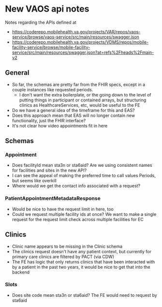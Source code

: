 # New VAOS api notes

Notes regarding the APIs defined at
- https://coderepo.mobilehealth.va.gov/projects/VAR/repos/vaos-service/browse/vaos-service/src/main/resources/swagger.json
- https://coderepo.mobilehealth.va.gov/projects/VDMS/repos/mobile-facility-service/browse/mobile-facility-service/src/main/resources/swagger.json?at=refs%2Fheads%2Fmain-v2

## General

- So far, the schemas are pretty far from the FHIR specs, except in a couple instances like requested periods.
   - I don't want the extra boilerplate, or the going down to the level of putting things in participant or contained arrays, but structuring clinics as HealthcareServices, etc, would be useful to the FE
- Do we have a general idea of the timeframe for this and EAS?
- Does this approach mean that EAS will no longer contain new functionality, just the FHIR interface?
- It's not clear how video appointments fit in here

## Schemas

### Appointment

- Does facilityId mean sta3n or sta6aid? Are we using consistent names for facilities and sites in the new API?
- I can see the appeal of making the preferred time to call values Periods, but seems like overkill
- Where would we get the contact info associated with a request?

### PatientAppointmentMetadataResponse

- Would be nice to have the request limit in here, too
- Could we request multiple facility ids at once? We want to make a single request for the request limit check across multiple facilities for EC

## Clinics

- Clinic name appears to be missing in the Clinic schema
- The clinics request doesn't have any patient context, but currently for primary care clinics are filtered by PACT (via CDW)
- The FE has logic that only returns clinics that have been interacted with by a patient in the past two years, it would be nice to get that into the backend

### Slots

- Does site code mean sta3n or sta6aid? The FE would need to request by sta6aid


